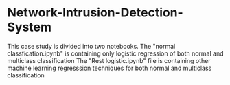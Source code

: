 # Network-Intrusion-Detection-System
This case study is divided into two notebooks.
The "normal classfication.ipynb" is containing only logistic regression of both normal and multiclass classification
The "Rest logistic.ipynb" file is containing other machine learning regresssion techniques for both normal and multiclass classification
